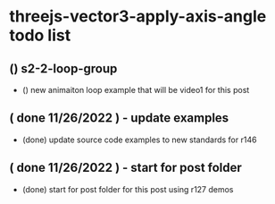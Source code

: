 # threejs-vector3-apply-axis-angle todo list

## () s2-2-loop-group
* () new animaiton loop example that will be video1 for this post

## ( done 11/26/2022 ) - update examples
* (done) update source code examples to new standards for r146

## ( done 11/26/2022 ) - start for post folder
* (done) start for post folder for this post using r127 demos
